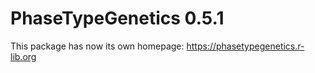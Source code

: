 

# PhaseTypeGenetics 0.5.1

This package has now its own homepage: https://phasetypegenetics.r-lib.org


